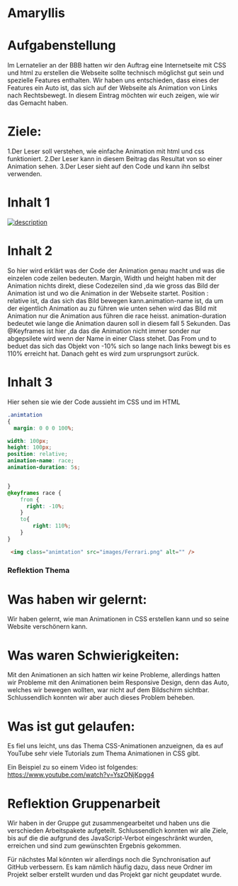 # Amaryllis

# Aufgabenstellung

Im Lernatelier an der BBB hatten wir den Auftrag eine Internetseite mit CSS und html zu erstellen die Webseite sollte technisch möglichst gut sein und spezielle Features enthalten. Wir haben uns entschieden, dass eines der Features ein Auto ist, das sich auf der Webseite als Animation von Links nach Rechtsbewegt. In diesem Eintrag möchten wir euch zeigen, wie wir das Gemacht haben.

# Ziele:

1.Der Leser soll verstehen, wie einfache Animation mit html und css funktioniert.
2.Der Leser kann in diesem Beitrag das Resultat von so einer Animation sehen.
3.Der Leser sieht auf den Code und kann ihn selbst verwenden.
# Inhalt 1

[![description](http://img.youtube.com/vi/MtC5P71g8kQ/0.jpg)](https://youtu.be/cd76VYliZr8)

# Inhalt 2
So hier wird erklärt was der Code der Animation genau macht und was die einzelen code zeilen bedeuten. Margin, Width und height haben mit der Animation nichts direkt, diese Codezeilen sind ,da wie gross das Bild der Animation ist und wo die Animation in der Webseite startet. Position : relative ist, da das sich das Bild bewegen kann.animation-name ist, da um der eigentlich Animation au zu führen wie unten sehen wird das Bild mit Animation nur die Animation aus führen die race heisst. animation-duration bedeutet wie lange die Animation dauren soll in diesem fall 5 Sekunden. Das @Keyframes ist hier ,da das die Animation nicht immer sonder nur abgepsilete wird wenn der Name in einer Class stehet. Das From und to beduet das sich das Objekt von -10% sich so lange nach links bewegt bis es 110% erreicht hat. Danach geht es wird zum ursprungsort zurück.

# Inhalt 3

Hier sehen sie wie der Code aussieht im CSS und im HTML
  ```CSS
  .animtation
  {
    margin: 0 0 0 100%;

width: 100px;
height: 100px;
position: relative;
animation-name: race;
animation-duration: 5s;


  }
  @keyframes race {
      from {
        right: -10%;
      }
      to{
          right: 110%;
      }
  }
  ```
  ```HTML
   <img class="animtation" src="images/Ferrari.png" alt="" />
  ```
### Reflektion Thema

# Was haben wir gelernt: 
Wir haben gelernt, wie man Animationen in CSS erstellen kann und so seine Website verschönern kann.

# Was waren Schwierigkeiten: 
Mit den Animationen an sich hatten wir keine Probleme, allerdings hatten wir Probleme mit den Animationen beim Responsive Design, denn das Auto, welches wir bewegen wollten, war nicht auf dem Bildschirm sichtbar. Schlussendlich konnten wir aber auch dieses Problem beheben.

# Was ist gut gelaufen: 
Es fiel uns leicht, uns das Thema CSS-Animationen anzueignen, da es auf YouTube sehr viele Tutorials zum Thema Animationen in CSS gibt.

Ein Beispiel zu so einem Video ist folgendes: https://www.youtube.com/watch?v=YszONjKpgg4

# Reflektion Gruppenarbeit

Wir haben in der Gruppe gut zusammengearbeitet und haben uns die verschieden Arbeitspakete aufgeteilt. Schlussendlich konnten wir alle Ziele, bis auf die die aufgrund des JavaScript-Verbot eingeschränkt wurden, erreichen und sind zum gewünschten Ergebnis gekommen.

Für nächstes Mal könnten wir allerdings noch die Synchronisation auf GitHub verbessern. Es kam nämlich häufig dazu, dass neue Ordner im Projekt selber erstellt wurden und das Projekt gar nicht geupdatet wurde.
